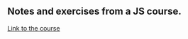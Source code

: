 ## Notes and exercises from a JS course.

[Link to the course](https://www.udemy.com/course/the-complete-javascript-course/ "Udemy")
